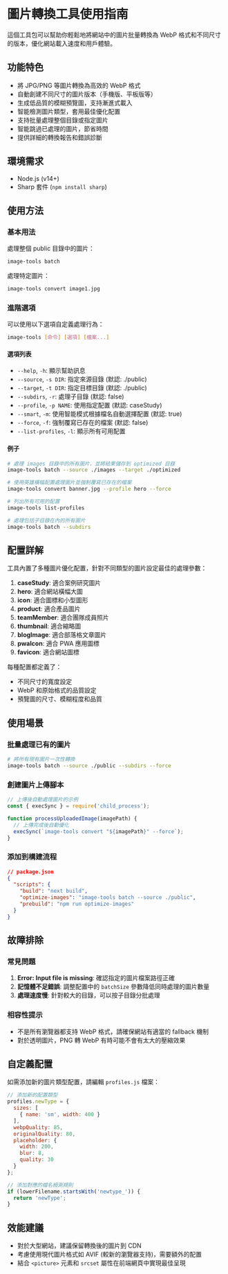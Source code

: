 # 圖片轉換工具使用指南

這個工具包可以幫助你輕鬆地將網站中的圖片批量轉換為 WebP 格式和不同尺寸的版本，優化網站載入速度和用戶體驗。

## 功能特色

- 將 JPG/PNG 等圖片轉換為高效的 WebP 格式
- 自動創建不同尺寸的圖片版本（手機版、平板版等）
- 生成低品質的模糊預覽圖，支持漸進式載入
- 智能檢測圖片類型，套用最佳優化配置
- 支持批量處理整個目錄或指定圖片
- 智能跳過已處理的圖片，節省時間
- 提供詳細的轉換報告和錯誤診斷

## 環境需求

- Node.js (v14+)
- Sharp 套件 (`npm install sharp`)

## 使用方法

### 基本用法

處理整個 public 目錄中的圖片：

```bash
image-tools batch
```

處理特定圖片：

```bash
image-tools convert image1.jpg
```

### 進階選項

可以使用以下選項自定義處理行為：

```bash
image-tools [命令] [選項] [檔案...]
```

#### 選項列表

- `--help`, `-h`: 顯示幫助訊息
- `--source`, `-s DIR`: 指定來源目錄 (默認: ./public)
- `--target`, `-t DIR`: 指定目標目錄 (默認: ./public)
- `--subdirs`, `-r`: 處理子目錄 (默認: false)
- `--profile`, `-p NAME`: 使用指定配置 (默認: caseStudy)
- `--smart`, `-m`: 使用智能模式根據檔名自動選擇配置 (默認: true)
- `--force`, `-f`: 強制覆寫已存在的檔案 (默認: false)
- `--list-profiles`, `-l`: 顯示所有可用配置

#### 例子

```bash
# 處理 images 目錄中的所有圖片，並將結果儲存到 optimized 目錄
image-tools batch --source ./images --target ./optimized

# 使用英雄橫幅配置處理圖片並強制覆寫已存在的檔案
image-tools convert banner.jpg --profile hero --force

# 列出所有可用的配置
image-tools list-profiles

# 處理包括子目錄在內的所有圖片
image-tools batch --subdirs
```

## 配置詳解

工具內置了多種圖片優化配置，針對不同類型的圖片設定最佳的處理參數：

1. **caseStudy**: 適合案例研究圖片
2. **hero**: 適合網站橫幅大圖
3. **icon**: 適合圖標和小型圖形
4. **product**: 適合產品圖片
5. **teamMember**: 適合團隊成員照片
6. **thumbnail**: 適合縮略圖
7. **blogImage**: 適合部落格文章圖片
8. **pwaIcon**: 適合 PWA 應用圖標
9. **favicon**: 適合網站圖標

每種配置都定義了：
- 不同尺寸的寬度設定
- WebP 和原始格式的品質設定
- 預覽圖的尺寸、模糊程度和品質

## 使用場景

### 批量處理已有的圖片

```bash
# 將所有現有圖片一次性轉換
image-tools batch --source ./public --subdirs --force
```

### 創建圖片上傳腳本

```javascript
// 上傳後自動處理圖片的示例
const { execSync } = require('child_process');

function processUploadedImage(imagePath) {
  // 上傳完成後自動優化
  execSync(`image-tools convert "${imagePath}" --force`);
}
```

### 添加到構建流程

```json
// package.json
{
  "scripts": {
    "build": "next build",
    "optimize-images": "image-tools batch --source ./public",
    "prebuild": "npm run optimize-images"
  }
}
```

## 故障排除

### 常見問題

1. **Error: Input file is missing**: 確認指定的圖片檔案路徑正確
2. **記憶體不足錯誤**: 調整配置中的 `batchSize` 參數降低同時處理的圖片數量
3. **處理速度慢**: 針對較大的目錄，可以按子目錄分批處理

### 相容性提示

- 不是所有瀏覽器都支持 WebP 格式，請確保網站有適當的 fallback 機制
- 對於透明圖片，PNG 轉 WebP 有時可能不會有太大的壓縮效果

## 自定義配置

如需添加新的圖片類型配置，請編輯 `profiles.js` 檔案：

```javascript
// 添加新的配置類型
profiles.newType = {
  sizes: [
    { name: 'sm', width: 400 }
  ],
  webpQuality: 85,
  originalQuality: 80,
  placeholder: {
    width: 200,
    blur: 8,
    quality: 30
  }
};

// 添加對應的檔名檢測規則
if (lowerFilename.startsWith('newtype_')) {
  return 'newType';
}
```

## 效能建議

- 對於大型網站，建議保留轉換後的圖片到 CDN
- 考慮使用現代圖片格式如 AVIF (較新的瀏覽器支持)，需要額外的配置
- 結合 `<picture>` 元素和 `srcset` 屬性在前端網頁中實現最佳呈現 
